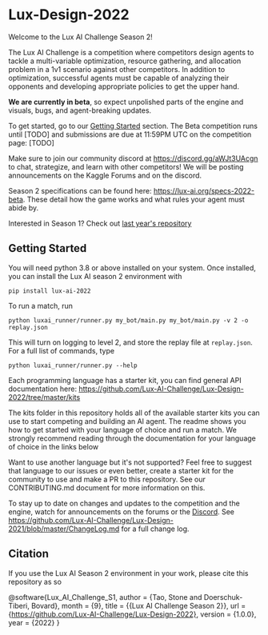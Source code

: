 # Lux-Design-2022

Welcome to the Lux AI Challenge Season 2! 

The Lux AI Challenge is a competition where competitors design agents to tackle a multi-variable optimization, resource gathering, and allocation problem in a 1v1 scenario against other competitors. In addition to optimization, successful agents must be capable of analyzing their opponents and developing appropriate policies to get the upper hand. 

**We are currently in beta**, so expect unpolished parts of the engine and visuals, bugs, and agent-breaking updates.

To get started, go to our [Getting Started](#getting-started) section. The Beta competition runs until [TODO] and submissions are due at 11:59PM UTC on the competition page: [TODO]

Make sure to join our community discord at https://discord.gg/aWJt3UAcgn to chat, strategize, and learn with other competitors! We will be posting announcements on the Kaggle Forums and on the discord.

Season 2 specifications can be found here: https://lux-ai.org/specs-2022-beta. These detail how the game works and what rules your agent must abide by.

Interested in Season 1? Check out [last year's repository](https://github.com/Lux-AI-Challenge/Lux-Design-2021)

## Getting Started

You will need python 3.8 or above installed on your system. Once installed, you can install the Lux AI season 2 environment with

```
pip install lux-ai-2022
```

To run a match, run


```
python luxai_runner/runner.py my_bot/main.py my_bot/main.py -v 2 -o replay.json
```

This will turn on logging to level 2, and store the replay file at `replay.json`. For a full list of commands, type

```
python luxai_runner/runner.py --help
```

Each programming language has a starter kit, you can find general API documentation here: https://github.com/Lux-AI-Challenge/Lux-Design-2022/tree/master/kits

The kits folder in this repository holds all of the available starter kits you can use to start competing and building an AI agent. The readme shows you how to get started with your language of choice and run a match. We strongly recommend reading through the documentation for your language of choice in the links below

Want to use another language but it's not supported? Feel free to suggest that language to our issues or even better, create a starter kit for the community to use and make a PR to this repository. See our CONTRIBUTING.md document for more information on this.

To stay up to date on changes and updates to the competition and the engine, watch for announcements on the forums or the [Discord](https://discord.gg/aWJt3UAcgn). See https://github.com/Lux-AI-Challenge/Lux-Design-2021/blob/master/ChangeLog.md for a full change log.


## Citation
If you use the Lux AI Season 2 environment in your work, please cite this repository as so

@software{Lux_AI_Challenge_S1,
  author = {Tao, Stone and Doerschuk-Tiberi, Bovard},
  month = {9},
  title = {{Lux AI Challenge Season 2}},
  url = {https://github.com/Lux-AI-Challenge/Lux-Design-2022},
  version = {1.0.0},
  year = {2022}
}

